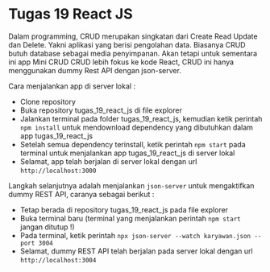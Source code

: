 # Tugas 19 React JS

Dalam programming, CRUD merupakan singkatan dari Create Read Update dan Delete. Yakni aplikasi yang berisi pengolahan data. Biasanya CRUD butuh database sebagai media penyimpanan. Akan tetapi untuk sementara ini app Mini CRUD CRUD lebih fokus ke kode React, CRUD ini hanya menggunakan dummy Rest API dengan json-server.

Cara menjalankan app di server lokal :

- Clone repository
- Buka repository tugas_19_react_js di file explorer
- Jalankan terminal pada folder tugas_19_react_js, kemudian ketik perintah `npm install` untuk mendownload dependency yang dibutuhkan dalam app tugas_19_react_js
- Setelah semua dependency terinstall, ketik perintah `npm start` pada terminal untuk menjalankan app tugas_19_react_js di server lokal
- Selamat, app telah berjalan di server lokal dengan url `http://localhost:3000`

Langkah selanjutnya adalah menjalankan `json-server` untuk mengaktifkan dummy REST API, caranya sebagai berikut :

- Tetap berada di repository tugas_19_react_js pada file explorer
- Buka terminal baru (terminal yang menjalankan perintah `npm start` jangan ditutup !)
- Pada terminal, ketik perintah `npx json-server --watch karyawan.json --port 3004`
- Selamat, dummy REST API telah berjalan pada server lokal dengan url `http://localhost:3004`
